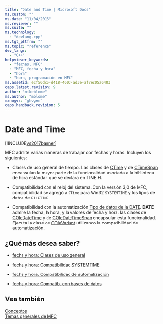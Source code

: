 ```yaml
---
title: "Date and Time | Microsoft Docs"
ms.custom: ""
ms.date: "11/04/2016"
ms.reviewer: ""
ms.suite: ""
ms.technology: 
  - "devlang-cpp"
ms.tgt_pltfrm: ""
ms.topic: "reference"
dev_langs: 
  - "C++"
helpviewer_keywords: 
  - "fechas, MFC"
  - "MFC, fecha y hora"
  - "hora"
  - "hora, programación en MFC"
ms.assetid: ecf56dc5-d418-4603-ad3e-af7e205a6403
caps.latest.revision: 9
author: "mikeblome"
ms.author: "mblome"
manager: "ghogen"
caps.handback.revision: 5
---
```

# Date and Time
[!INCLUDE[vs2017banner](../assembler/inline/includes/vs2017banner.md)]

MFC admite varias maneras de trabajar con fechas y horas.  Incluyen los siguientes:  
  
-   Clases de uso general de tiempo.  Las clases de [CTime](../atl-mfc-shared/reference/ctime-class.md) y de [CTimeSpan](../atl-mfc-shared/reference/ctimespan-class.md) encapsulan la mayor parte de la funcionalidad asociada a la biblioteca de hora estándar, que se declara en TIME.H.  
  
-   Compatibilidad con el reloj del sistema.  Con la versión 3,0 de MFC, compatibilidad se agregó a `CTime` para Win32 `SYSTEMTIME` y los tipos de datos de `FILETIME` .  
  
-   Compatibilidad con la automatización [Tipo de datos de la DATE](../atl-mfc-shared/date-type.md).  **DATE** admite la fecha, la hora, y la valores de fecha y hora.  las clases de [COleDateTime](../atl-mfc-shared/reference/coledatetime-class.md) y de [COleDateTimeSpan](../atl-mfc-shared/reference/coledatetimespan-class.md) encapsulan esta funcionalidad.  Ejecuta la clase de [COleVariant](../mfc/reference/colevariant-class.md) utilizando la compatibilidad de automatización.  
  
## ¿Qué más desea saber?  
  
-   [fecha y hora: Clases de uso general](../atl-mfc-shared/date-and-time-general-purpose-classes.md)  
  
-   [fecha y hora: Compatibilidad SYSTEMTIME](../atl-mfc-shared/date-and-time-systemtime-support.md)  
  
-   [fecha y hora: Compatibilidad de automatización](../atl-mfc-shared/date-and-time-automation-support.md)  
  
-   [fecha y hora: Compatib. con bases de datos](../atl-mfc-shared/date-and-time-database-support.md)  
  
## Vea también  
 [Conceptos](../mfc/mfc-concepts.md)   
 [Temas generales de MFC](../mfc/general-mfc-topics.md)